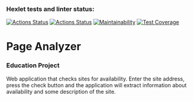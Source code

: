 ### Hexlet tests and linter status:
[![Actions Status](https://github.com/RedGradient/java-project-72/workflows/hexlet-check/badge.svg)](https://github.com/RedGradient/java-project-72/actions)
[![Actions Status](https://github.com/RedGradient/java-project-72/workflows/build/badge.svg)](https://github.com/RedGradient/java-project-72/actions)
[![Maintainability](https://api.codeclimate.com/v1/badges/271cd691f05282a5d965/maintainability)](https://codeclimate.com/github/RedGradient/java-project-72/maintainability)
[![Test Coverage](https://api.codeclimate.com/v1/badges/271cd691f05282a5d965/test_coverage)](https://codeclimate.com/github/RedGradient/java-project-72/test_coverage)

# Page Analyzer  
### Education Project  
  
Web application that checks sites for availability.
Enter the site address, press the check button
and the application will extract information about availability and some description of the site.
